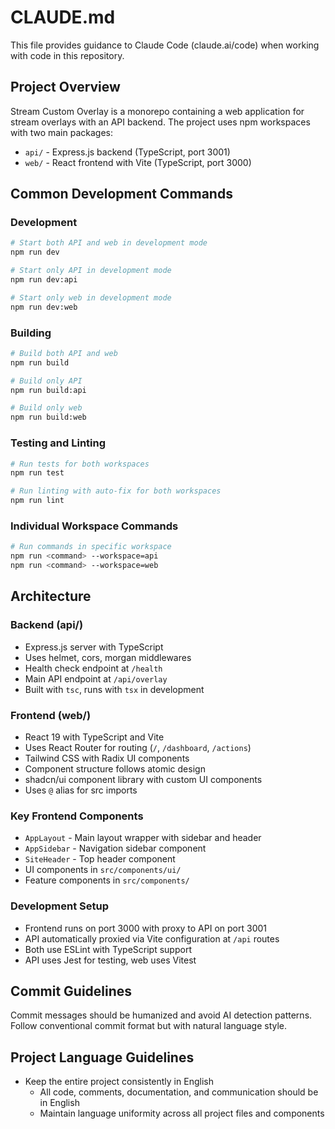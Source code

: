 # CLAUDE.md

This file provides guidance to Claude Code (claude.ai/code) when working with code in this repository.

## Project Overview

Stream Custom Overlay is a monorepo containing a web application for stream overlays with an API backend. The project uses npm workspaces with two main packages:

- `api/` - Express.js backend (TypeScript, port 3001)
- `web/` - React frontend with Vite (TypeScript, port 3000)

## Common Development Commands

### Development
```bash
# Start both API and web in development mode
npm run dev

# Start only API in development mode
npm run dev:api

# Start only web in development mode  
npm run dev:web
```

### Building
```bash
# Build both API and web
npm run build

# Build only API
npm run build:api

# Build only web
npm run build:web
```

### Testing and Linting
```bash
# Run tests for both workspaces
npm run test

# Run linting with auto-fix for both workspaces
npm run lint
```

### Individual Workspace Commands
```bash
# Run commands in specific workspace
npm run <command> --workspace=api
npm run <command> --workspace=web
```

## Architecture

### Backend (api/)
- Express.js server with TypeScript
- Uses helmet, cors, morgan middlewares
- Health check endpoint at `/health`
- Main API endpoint at `/api/overlay`
- Built with `tsc`, runs with `tsx` in development

### Frontend (web/)
- React 19 with TypeScript and Vite
- Uses React Router for routing (`/`, `/dashboard`, `/actions`)
- Tailwind CSS with Radix UI components
- Component structure follows atomic design
- shadcn/ui component library with custom UI components
- Uses `@` alias for src imports

### Key Frontend Components
- `AppLayout` - Main layout wrapper with sidebar and header
- `AppSidebar` - Navigation sidebar component
- `SiteHeader` - Top header component
- UI components in `src/components/ui/`
- Feature components in `src/components/`

### Development Setup
- Frontend runs on port 3000 with proxy to API on port 3001
- API automatically proxied via Vite configuration at `/api` routes
- Both use ESLint with TypeScript support
- API uses Jest for testing, web uses Vitest

## Commit Guidelines

Commit messages should be humanized and avoid AI detection patterns. Follow conventional commit format but with natural language style.

## Project Language Guidelines

- Keep the entire project consistently in English
  - All code, comments, documentation, and communication should be in English
  - Maintain language uniformity across all project files and components